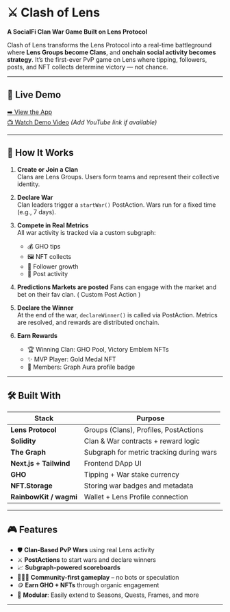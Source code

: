 # ⚔️ Clash of Lens

**A SocialFi Clan War Game Built on Lens Protocol**

Clash of Lens transforms the Lens Protocol into a real-time battleground where **Lens Groups become Clans**, and **onchain social activity becomes strategy**. It’s the first-ever PvP game on Lens where tipping, followers, posts, and NFT collects determine victory — not chance.

---

## 🚀 Live Demo

[➡️ View the App](https://clashoflens.xyz)  
[📺 Watch Demo Video](#) *(Add YouTube link if available)*

---

## 🧠 How It Works

1. **Create or Join a Clan**  
   Clans are Lens Groups. Users form teams and represent their collective identity.

2. **Declare War**  
   Clan leaders trigger a `startWar()` PostAction. Wars run for a fixed time (e.g., 7 days).

3. **Compete in Real Metrics**  
   All war activity is tracked via a custom subgraph:
   - 💰 GHO tips
   - 🖼 NFT collects
   - 👥 Follower growth
   - 📝 Post activity

4. **Predictions Markets are posted**
 Fans can engage with the market and bet on their fav clan. ( Custom Post Action ) 

5. **Declare the Winner**  
   At the end of the war, `declareWinner()` is called via PostAction. Metrics are resolved, and rewards are distributed onchain.

6. **Earn Rewards**  
   - 🏆 Winning Clan: GHO Pool, Victory Emblem NFTs  
   - ✨ MVP Player: Gold Medal NFT  
   - 🌈 Members: Graph Aura profile badge

---

## 🛠 Built With

| Stack               | Purpose                                  |
|---------------------|-------------------------------------------|
| **Lens Protocol**   | Groups (Clans), Profiles, PostActions     |
| **Solidity**        | Clan & War contracts + reward logic       |
| **The Graph**       | Subgraph for metric tracking during wars  |
| **Next.js + Tailwind** | Frontend DApp UI                        |
| **GHO**             | Tipping + War stake currency              |
| **NFT.Storage**     | Storing war badges and metadata           |
| **RainbowKit / wagmi** | Wallet + Lens Profile connection      |

---

## 🎮 Features

- 🛡 **Clan-Based PvP Wars** using real Lens activity  
- ⚔️ **PostActions** to start wars and declare winners  
- 📈 **Subgraph-powered scoreboards**  
- 🧑‍🤝‍🧑 **Community-first gameplay** – no bots or speculation  
- 🪙 **Earn GHO + NFTs** through organic engagement  
- 🧩 **Modular**: Easily extend to Seasons, Quests, Frames, and more

---
